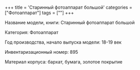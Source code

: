 +++
title = 'Старинный фотоаппарат большой'
categories = ["Фотоаппарат"]
tags = [""]
+++

Название модели, книги: Старинный фотоаппарат большой

Категория: Фотоаппарат

Год производства, начало выпуска модели: 18-19 век

Инвентаризационный номер: 895

Материал корпуса: бархат, бумага, золотое покрытие


